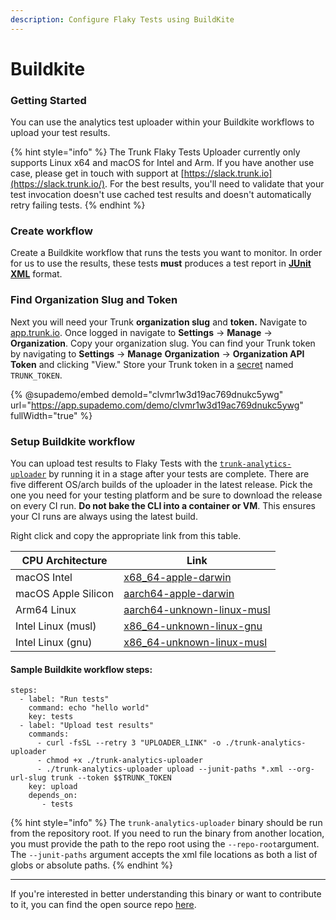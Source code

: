 ```yaml
---
description: Configure Flaky Tests using BuildKite
---
```


# Buildkite

### Getting Started

You can use the analytics test uploader within your Buildkite workflows to upload your test results.

{% hint style="info" %}
The Trunk Flaky Tests Uploader currently only supports Linux x64 and macOS for Intel and Arm. If you have another use case, please get in touch with support at [https://slack.trunk.io](https://slack.trunk.io/). For the best results, you'll need to validate that your test invocation doesn't use cached test results and doesn't automatically retry failing tests.
{% endhint %}

### Create workflow

Create a Buildkite workflow that runs the tests you want to monitor. In order for us to use the results, these tests **must** produces a test report in [**JUnit XML**](https://github.com/testmoapp/junitxml) format.

### Find Organization Slug and Token

Next you will need your Trunk **organization slug** and **token.** Navigate to [app.trunk.io](http://app.trunk.io). Once logged in navigate to **Settings** -> **Manage** -> **Organization**. Copy your organization slug. You can find your Trunk token by navigating to **Settings** → **Manage** **Organization** → **Organization API Token** and clicking "View." Store your Trunk token in a [secret](https://buildkite.com/docs/pipelines/secrets) named `TRUNK_TOKEN`.

{% @supademo/embed demoId="clvmr1w3d19ac769dnukc5ywg" url="https://app.supademo.com/demo/clvmr1w3d19ac769dnukc5ywg" fullWidth="true" %}

### Setup Buildkite workflow

You can upload test results to Flaky Tests with the [`trunk-analytics-uploader`](https://github.com/trunk-io/analytics-uploader) by running it in a stage after your tests are complete. There are five different OS/arch builds of the uploader in the latest release. Pick the one you need for your testing platform and be sure to download the release on every CI run. **Do not bake the CLI into a container or VM**. This ensures your CI runs are always using the latest build.

Right click and copy the appropriate link from this table.

| CPU Architecture    | Link                                                                                                                                                   |
| ------------------- | ------------------------------------------------------------------------------------------------------------------------------------------------------ |
| macOS Intel         | [x68\_64-apple-darwin](https://github.com/trunk-io/analytics-cli/releases/latest/download/trunk-analytics-cli-x86\_64-apple-darwin.tar.gz)             |
| macOS Apple Silicon | [aarch64-apple-darwin](https://github.com/trunk-io/analytics-cli/releases/latest/download/trunk-analytics-cli-aarch64-apple-darwin.tar.gz)             |
| Arm64 Linux         | [aarch64-unknown-linux-musl](https://github.com/trunk-io/analytics-cli/releases/latest/download/trunk-analytics-cli-aarch64-unknown-linux-musl.tar.gz) |
| Intel Linux (musl)  | [x86\_64-unknown-linux-gnu](https://github.com/trunk-io/analytics-cli/releases/latest/download/trunk-analytics-cli-x86\_64-unknown-linux-gnu.tar.gz)   |
| Intel Linux (gnu)   | [x86\_64-unknown-linux-musl](https://github.com/trunk-io/analytics-cli/releases/latest/download/trunk-analytics-cli-x86\_64-unknown-linux-musl.tar.gz) |

#### Sample Buildkite workflow steps:

```
steps:
  - label: "Run tests"
    command: echo "hello world"
    key: tests
  - label: "Upload test results"
    commands:
      - curl -fsSL --retry 3 "UPLOADER_LINK" -o ./trunk-analytics-uploader
      - chmod +x ./trunk-analytics-uploader
      - ./trunk-analytics-uploader upload --junit-paths *.xml --org-url-slug trunk --token $$TRUNK_TOKEN
    key: upload
    depends_on:
       - tests
```

{% hint style="info" %}
The `trunk-analytics-uploader` binary should be run from the repository root. If you need to run the binary from another location, you must provide the path to the repo root using the `--repo-root`argument. The `--junit-paths` argument accepts the xml file locations as both a list of globs or absolute paths.
{% endhint %}

***

If you're interested in better understanding this binary or want to contribute to it, you can find the open source repo [here](https://github.com/trunk-io/analytics-cli).
